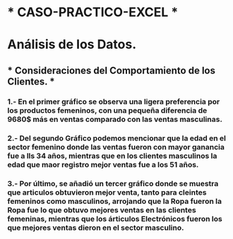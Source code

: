 # * CASO-PRACTICO-EXCEL *
# Análisis de los Datos.
## * Consideraciones del Comportamiento de los Clientes. *
### 1.- En el primer gráfico se observa una ligera preferencia por los productos femeninos, con una pequeña diferencia de 9680$ más en ventas comparado con las ventas masculinas.
### 2.- Del segundo Gráfico podemos mencionar que la edad en el sector femenino donde las ventas fueron con mayor ganancia fue a lls 34 años, mientras que en los clientes masculinos la edad que maor registro mejor ventas fue a los 51 años.
### 3.- Por último, se añadió un tercer gráfico donde se muestra que articulos obtuvieron mejor venta, tanto para cleintes femeninos como masculinos, arrojando que la Ropa fueron la Ropa fue lo que obtuvo mejores ventas en las clientes femeninas, mientras que los árticulos Electrónicos fueron los que mejores ventas dieron en el sector masculino.
